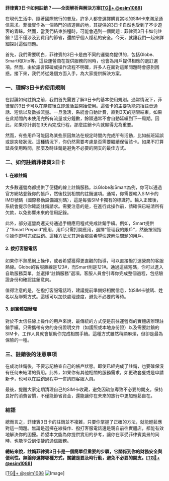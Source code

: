 **菲律賓3日卡如何註銷？——全面解析與解決方案[[TG💪+ @esim1088](https://t.me/s/esim1088)]**

在現代生活中，隨著國際旅行的普及，許多人都會選擇購買當地的SIM卡來滿足通信需求。菲律賓作為一個熱門的旅遊目的地，其提供的3日卡自然也受到了不少遊客的青睞。然而，當我們結束旅程時，可能會遇到一個問題：菲律賓3日卡如何註銷？這不僅涉及到費用的節省，還關乎個人隱私的安全。今天，就讓我們一起來詳細探討這個問題。

首先，我們需要明白，菲律賓的3日卡是由不同的運營商提供的，包括Globe、Smart和Dito等。這些運營商在提供服務的同時，也會為用戶提供相應的退訂選項。然而，由於語言障礙或操作流程不明確，許多人在面對這類問題時會感到困惑。接下來，我們將從幾個方面入手，為大家提供解決方案。

### 一、理解3日卡的使用規則

在討論如何註銷之前，我們首先需要了解3日卡的基本使用規則。通常情況下，菲律賓的3日卡可以在購買後立即激活並開始使用。這張卡的主要功能包括語音通話、短信以及數據流量。一旦激活，系統會自動計費，直到3天的期限結束。如果在此期間內未使用完所有流量或分鐘數，餘額通常不會自動延續到下一周期。因此，如果你計劃在3天內完成行程，那麼註銷卡片就顯得尤為重要。

然而，有些用戶可能因為某些原因無法在規定時間內完成所有活動，比如航班延誤或是突發狀況。這種情況下，你仍然需要考慮是否需要繼續保留該卡。如果不打算延長使用時間，那麼及時註銷是避免不必要的開支的最佳方式。

### 二、如何註銷菲律賓3日卡

#### 1. 在線註銷

大多數運營商都提供了便捷的線上註銷服務。以Globe和Smart為例，你可以通過官方網站登錄你的帳戶，然後找到相關的註銷選項。通常，你需要輸入SIM卡的IMEI號碼（國際移動設備識別碼），這是每張SIM卡獨有的標識符。輸入正確後，系統會提示你確認註銷請求。需要注意的是，在進行此操作前，請確保已結清所有欠款，以免影響未來的信用記錄。

此外，部分運營商還支持通過手機應用程式完成註銷手續。例如，Smart提供了“Smart Prepaid”應用，用戶只需打開應用，選擇“管理我的賬戶”，然後按照指引操作即可完成註銷。這種方法尤其適合那些希望快速解決問題的用戶。

#### 2. 拨打客服電話

如果你不熟悉網上操作，或者希望獲得更直觀的指導，可以直接撥打運營商的客服熱線。Globe的客服熱線是*123#*，而Smart則是*121#*。通過這些短碼，你可以進入自助服務菜單，並選擇“註銷服務”選項。客服人員會引導你完成整個過程，包括驗證身份和確認註銷意向。

值得注意的是，在撥打客服電話時，建議提前準備好相關信息，如SIM卡號碼、姓名以及聯繫方式。這樣可以加快處理速度，避免不必要的等待。

#### 3. 到實體店辦理

對於不太信任線上操作的用戶來說，最傳統的方式便是前往運營商的實體店辦理註銷手續。只需攜帶有效的身份證明文件（如護照或本地身份證）以及需要註銷的SIM卡，工作人員就會幫助你完成相關手續。這種方式雖然稍顯麻煩，但卻是最為保險的一種。

### 三、註銷後的注意事項

在成功註銷後，不要忘記檢查自己的帳戶狀態。即使已經完成了註銷，也要確保沒有任何未結清的費用。此外，如果你有其他相關的服務需求，如更改套餐或是申請新卡，也可以在註銷過程中一併詢問客服人員。

最後，提醒大家定期清理自己的SIM卡收藏，避免因疏忽導致不必要的開支。保持良好的消費習慣，不僅能節省資金，還能讓你在未來的旅行中更加輕鬆自在。

### 結語

總而言之，菲律賓3日卡的註銷並不複雜，只要你掌握了正確的方法，就能輕鬆應對這一問題。無論是選擇在線操作、撥打客服電話還是親自前往實體店，都能有效地解決你的困擾。希望本文能為你提供實用的參考，讓你在享受菲律賓美景的同時，也能享受到便捷的通信服務。

**總結來說，註銷菲律賓3日卡是一個簡單但重要的步驟，它關係到你的財務安全與便利性。無論你選擇哪種方式，關鍵是要及時行動，避免不必要的開支。[[TG💪+ @esim1088](https://t.me/s/esim1088)]**

[[TG💪+ @esim1088](https://t.me/s/esim1088) ![Image](https://i.postimg.cc/4NQfJmqS/Snipaste-2025-05-13-00-14-12.png)]
